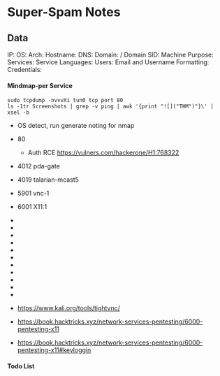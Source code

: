 # Super-Spam Notes

## Data 

IP: 
OS:
Arch:
Hostname:
DNS:
Domain:  / Domain SID:
Machine Purpose: 
Services:
Service Languages:
Users:
Email and Username Formatting:
Credentials:



#### Mindmap-per Service

```
sudo tcpdump -nvvvXi tun0 tcp port 80
ls -1tr Screenshots | grep -v ping | awk '{print "![]("THM")"}\' | xsel -b
```

- OS detect, run generate noting for nmap
- 80 
	- Auth RCE https://vulners.com/hackerone/H1:768322
- 4012 pda-gate
- 4019 talarian-mcast5
- 5901 vnc-1 
- 6001 X11:1
-
-
-
-
-
-
-
-
-
-
-


- https://www.kali.org/tools/tightvnc/

- https://book.hacktricks.xyz/network-services-pentesting/6000-pentesting-x11
- https://book.hacktricks.xyz/network-services-pentesting/6000-pentesting-x11#keyloggin
  
#### Todo List


